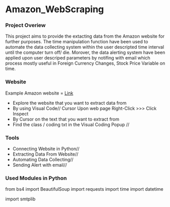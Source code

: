 # Amazon_WebScraping

### Project Overiew 

This project aims to provide the extacting data from the Amazon website for further purposes. The time manipulation function have been used to automate the data collecting system within the user descripted time interval until the computer turn off/ die. Morover, the data alerting system have been applied upon user descriped parameters by notifing with email which process mostly useful in Foreign Currency Changes, Stock Price Variable on time.

### Website

Example Amazon website = [Link](https://www.amazon.com/2021-Apple-iPad-Mini-Wi%20Fi/dp/B09G91LXFP/ref=sr_1_2crid=1QGHZM0PTLSV&dib=eyJ2IjoiMSJ9.R4uCyDDQjODG5EFONQvt_w7EqsbutDYXJ_ff6093MNgifVWkLNKGK6NrsEvPRkMTDphfDMIGyy1sE9_fuw-eU9ZuwivpbRsZSS4lR-_HfnK3lldERtHHh2%20L0Sn4lpJzjWrmIFeOkFxMDnFtkffI6AZsNRhA7LQ89qkpItcgVTZ3dlsWYmLr7ckRC32pjMvWVxvn3itqZohWcOMUVDSb4Di-UFbb94Q-nQhU5sZK6Fk.kB-1SVIShj_MUNMGHMUd9rPvzfhIVMVLj5wUZcwrIPU&dib_tag=se&keywords=i+pad&qid=1725540942&sprefix=i+pad+%2Caps%2C565&sr=8-2)

- Explore the website that you want to extract data from
- By using Visual Code// Cursor Upon web page Right-Click >>> Click Inspect
- By Cursor on the text that you want to extract from
- Find the class / coding txt in the Visual Coding Popup //

### Tools

- Connecting Website in Python//
- Extracting Data From Website//
- Automating Data Collecting//
- Sending Alert with email//

### Used Modules in Python

from bs4 import BeautifulSoup
import requests
import time
import datetime

import smtplib



